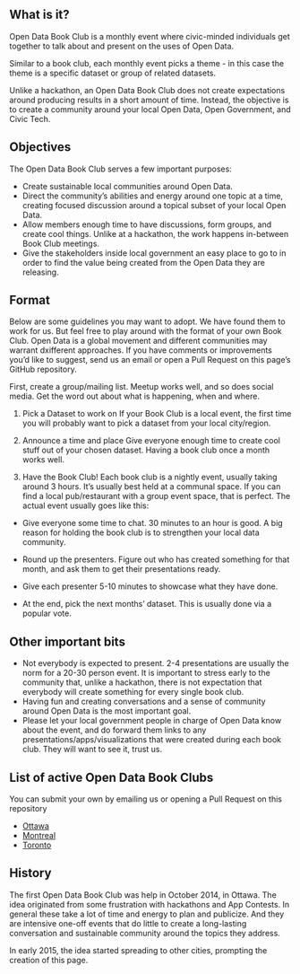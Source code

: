 ## What is it?
Open Data Book Club is a monthly event where civic-minded individuals get together to talk about and present on the uses of Open Data.

Similar to a book club, each monthly event picks a theme - in this case the theme is a specific dataset or group of related datasets.

Unlike a hackathon, an Open Data Book Club does not create expectations around producing results in a short amount of time. Instead, the objective is to create a community around your local Open Data, Open Government, and Civic Tech.

## Objectives
The Open Data Book Club serves a few important purposes:

- Create sustainable local communities around Open Data.
- Direct the community’s abilities and energy around one topic at a time, creating focused discussion around a topical subset of your local Open Data.
- Allow members enough time to have discussions, form groups, and create cool things. Unlike at a hackathon, the work happens in-between Book Club meetings.
- Give the stakeholders inside local government an easy place to go to in order to find the value being created from the Open Data they are releasing.


## Format
Below are some guidelines you may want to adopt. We have found them to work for us. But feel free to play around with the format of your own Book Club. Open Data is a global movement and different communities may warrant dxifferent approaches. If you have comments or improvements you’d like to suggest, send us an email or open a Pull Request on this page’s GitHub repository.

First, create a group/mailing list. Meetup works well, and so does social media. Get the word out about what is happening, when and where.


1. Pick a Dataset to work on
If your Book Club is a local event, the first time you will probably want to pick a dataset from your local city/region.

2. Announce a time and place
Give everyone enough time to create cool stuff out of your chosen dataset. Having a book club once a month works well.

3. Have the Book Club!
Each book club is a nightly event, usually taking around 3 hours. It’s usually best held at a communal space. If you can find a local pub/restaurant with a group event space, that is perfect. The actual event usually goes like this:

- Give everyone some time to chat. 30 minutes to an hour is good. A big reason for holding the book club is to strengthen your local data community.

- Round up the presenters. Figure out who has created something for that month, and ask them to get their presentations ready.

- Give each presenter 5-10 minutes to showcase what they have done.

- At the end, pick the next months’ dataset. This is usually done via a popular vote.

## Other important bits
- Not everybody is expected to present. 2-4 presentations are usually the norm for a 20-30 person event. It is important to stress early to the community that, unlike a hackathon, there is not expectation that everybody will create something for every single book club.
- Having fun and creating conversations and a sense of community around Open Data is the most important goal.
- Please let your local government people in charge of Open Data know about the event, and do forward them links to any presentations/apps/visualizations that were created during each book club. They will want to see it, trust us.

## List of active Open Data Book Clubs

You can submit your own by emailing us or opening a Pull Request on this repository

- [Ottawa](http://www.meetup.com/Open-Data-Ottawa/)
- [Montreal](http://www.meetup.com/mtldata/)
- [Toronto](http://www.meetup.com/opentoronto/)

## History
The first Open Data Book Club was help in October 2014, in Ottawa. The idea originated from some frustration with hackathons and App Contests. In general these take a lot of time and energy to plan and publicize. And they are intensive one-off events that do little to create a long-lasting conversation and sustainable community around the topics they address.

In early 2015, the idea started spreading to other cities, prompting the creation of this page.
